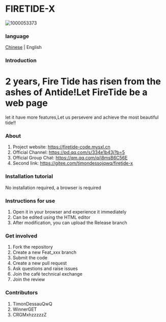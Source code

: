 # FIRETIDE-X

![1000053373](https://github.com/user-attachments/assets/658c37b4-8341-4600-b70a-a9d7ef10e2ff)

### language

[Chinese](./README.md) | English

### Introduction

# 2 years, Fire Tide has risen from the ashes of Antide!Let FireTide be a web page
let it have more features,Let us persevere and achieve the most beautiful tide!!

### About

1. Project website: https://firetide-code.mysxl.cn
2. Official Channel: https://pd.qq.com/s/334e1b43j?b=5
3. Official Group Chat: https://qm.qq.com/q/j8msB6C56E
4. Second link: https://gitee.com/timondessojqwq/firetide-x

### Installation tutorial

   No installation required, a browser is required

### Instructions for use

1. Open it in your browser and experience it immediately
2. Can be edited using the HTML editor
3. After modification, you can upload the Release branch

### Get involved

1. Fork the repository
2. Create a new Feat_xxx branch
3. Submit the code
4. Create a new pull request
5. Ask questions and raise issues
6. Join the café technical exchange
7. Join the review

### Contributors

1. TimonDessauQwQ
2. WinnerGET
3. CRGMxhzzzzzZ
